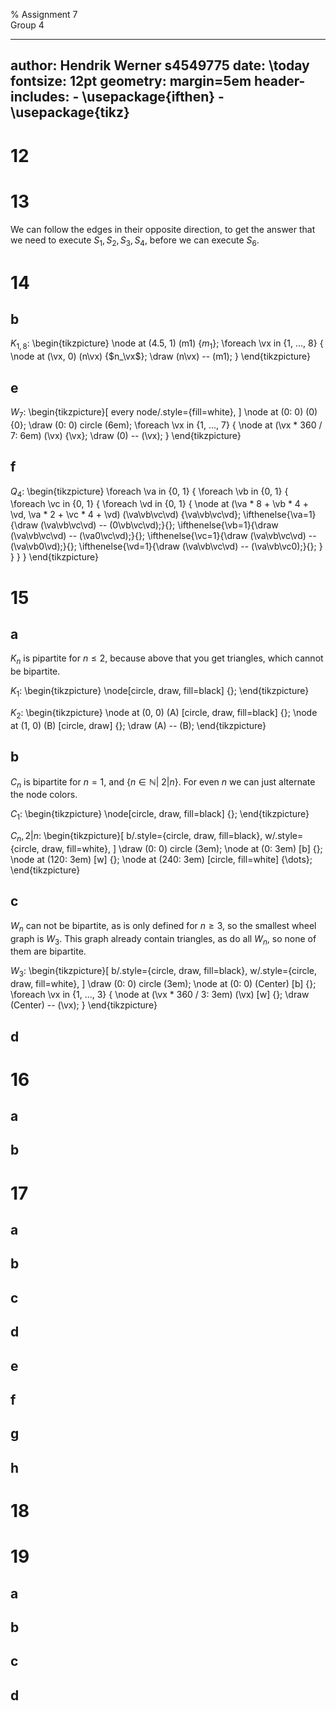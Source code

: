 % Assignment 7\
	Group 4

---
author: Hendrik Werner s4549775
date: \today
fontsize: 12pt
geometry: margin=5em
header-includes:
	- \usepackage{ifthen}
	- \usepackage{tikz}
---

# 12

# 13
We can follow the edges in their opposite direction, to get the answer that we need to execute $S_1, S_2, S_3, S_4$, before we can execute $S_6$.

# 14
## b
$K_{1, 8}$:
\begin{tikzpicture}
	\node at (4.5, 1) (m1) {$m_1$};
	\foreach \vx in {1, ..., 8} {
		\node at (\vx, 0) (n\vx) {$n_\vx$};
		\draw (n\vx) -- (m1);
	}
\end{tikzpicture}

## e
$W_7$:
\begin{tikzpicture}[
	every node/.style={fill=white},
]
	\node at (0: 0) (0) {0};
	\draw (0: 0) circle (6em);
	\foreach \vx in {1, ..., 7} {
		\node at (\vx * 360 / 7: 6em) (\vx) {\vx};
		\draw (0) -- (\vx);
	}
\end{tikzpicture}

## f
$Q_4$:
\begin{tikzpicture}
	\foreach \va in {0, 1} {
		\foreach \vb in {0, 1} {
			\foreach \vc in {0, 1} {
				\foreach \vd in {0, 1} {
					\node at (\va * 8 + \vb * 4 + \vd, \va * 2 + \vc * 4 + \vd) (\va\vb\vc\vd) {\va\vb\vc\vd};
					\ifthenelse{\va=1}{\draw (\va\vb\vc\vd) -- (0\vb\vc\vd);}{};
					\ifthenelse{\vb=1}{\draw (\va\vb\vc\vd) -- (\va0\vc\vd);}{};
					\ifthenelse{\vc=1}{\draw (\va\vb\vc\vd) -- (\va\vb0\vd);}{};
					\ifthenelse{\vd=1}{\draw (\va\vb\vc\vd) -- (\va\vb\vc0);}{};
				}
			}
		}
	}
\end{tikzpicture}

# 15
## a
$K_n$ is pipartite for $n \leq 2$, because above that you get triangles, which cannot be bipartite.

$K_1$:
\begin{tikzpicture}
	\node[circle, draw, fill=black] {};
\end{tikzpicture}

$K_2$:
\begin{tikzpicture}
	\node at (0, 0) (A) [circle, draw, fill=black] {};
	\node at (1, 0) (B) [circle, draw] {};
	\draw (A) -- (B);
\end{tikzpicture}

## b
$C_n$ is bipartite for $n = 1$, and $\{n \in \mathbb{N} |\ 2|n\}$. For even $n$ we can just alternate the node colors.

$C_1$:
\begin{tikzpicture}
	\node[circle, draw, fill=black] {};
\end{tikzpicture}

$C_n, 2|n$:
\begin{tikzpicture}[
	b/.style={circle, draw, fill=black},
	w/.style={circle, draw, fill=white},
]
	\draw (0: 0) circle (3em);
	\node at (0: 3em) [b] {};
	\node at (120: 3em) [w] {};
	\node at (240: 3em) [circle, fill=white] {\dots};
\end{tikzpicture}

## c
$W_n$ can not be bipartite, as is only defined for $n \geq 3$, so the smallest wheel graph is $W_3$. This graph already contain triangles, as do all $W_n$, so none of them are bipartite.

$W_3$:
\begin{tikzpicture}[
	b/.style={circle, draw, fill=black},
	w/.style={circle, draw, fill=white},
]
	\draw (0: 0) circle (3em);
	\node at (0: 0) (Center) [b] {};
	\foreach \vx in {1, ..., 3} {
		\node at (\vx * 360 / 3: 3em) (\vx) [w] {};
		\draw (Center) -- (\vx);
	}
\end{tikzpicture}

## d

# 16
## a
## b

# 17
## a
## b
## c
## d
## e
## f
## g
## h

# 18

# 19
## a
## b
## c
## d
